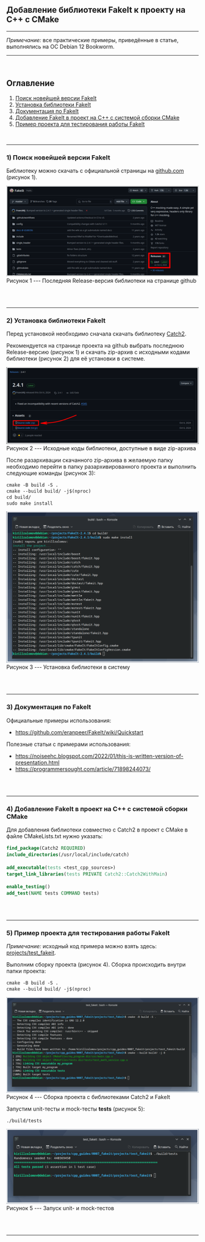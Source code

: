 ## Добавление библиотеки FakeIt к проекту на C++ с CMake  

---  

_Примечание:_ все практические примеры, приведённые в статье, выполнялись на ОС Debian 12 Bookworm.  

---  

<br>  

## Оглавление

1. [Поиск новейшей версии FakeIt](#сhapter_1)
2. [Установка библиотеки FakeIt](#сhapter_2)
3. [Документация по FakeIt](#сhapter_3)
4. [Добавление FakeIt в проект на C++ с системой сборки CMake](#сhapter_4)
5. [Пример проекта для тестирования работы FakeIt](#сhapter_5)
<br>  

---

<a name="сhapter_1"></a>
### 1) Поиск новейшей версии FakeIt  

Библиотеку можно скачать с официальной страницы на [github.com](https://github.com/eranpeer/FakeIt?ysclid=m8hirmi5jw275117939) (рисунок 1).  

![Последняя Release-версия библиотеки на странице github](images/1.png)  
Рисунок 1 --- Последняя Release-версия библиотеки на странице github  

<br>  
<br>  

---

<a name="сhapter_2"></a>
### 2) Установка библиотеки FakeIt  

Перед установкой необходимо сначала скачать библиотеку [Catch2](0006_catch2/adding_catch2_to_project).

Рекомендуется на странице проекта на github выбрать последнюю Release-версию (рисунок 1) и скачать zip-архив с исходными кодами библиотеки (рисунок 2) для её установки в системе.  

![Исходные коды библиотеки, доступные в виде zip-архива](images/2.png)  
Рисунок 2 --- Исходные коды библиотеки, доступные в виде zip-архива  

После разархивации скачанного zip-архива в желаемую папку необходимо перейти в папку разархивированного проекта и выполнить следующие команды (рисунок 3):  

```console
cmake -B build -S .
cmake --build build/ -j$(nproc)
cd build/
sudo make install
```

![Установка библиотеки в систему](images/3.png)  
Рисунок 3 --- Установка библиотеки в систему  

<br>  
<br>  

---

<a name="сhapter_3"></a>
### 3) Документация по FakeIt  

Официальные примеры использования:
* https://github.com/eranpeer/FakeIt/wiki/Quickstart  

Полезные статьи с примерами использования:  
* https://noiseehc.blogspot.com/2022/01/this-is-written-version-of-presentation.html  
* https://programmersought.com/article/71898244073/  

<br>  
<br>  

---

<a name="сhapter_4"></a>
### 4) Добавление FakeIt в проект на C++ с системой сборки CMake  

Для добавления библиотеки совместно с Catch2 в проект с CMake в файле CMakeLists.txt нужно указать:  

```cmake
find_package(Catch2 REQUIRED)
include_directories(/usr/local/include/catch)

add_executable(tests <test_cpp_sources>)
target_link_libraries(tests PRIVATE Catch2::Catch2WithMain)

enable_testing()
add_test(NAME tests COMMAND tests)
```

<br>  
<br>  

---

<a name="сhapter_5"></a>
### 5) Пример проекта для тестирования работы FakeIt  

_Примечание:_ исходный код примера можно взять здесь:  
[projects/test_fakeit](projects/test_fakeit).  

Выполним сборку проекта (рисунок 4). Сборка происходить внутри папки проекта:  

```console
cmake -B build -S .
cmake --build build/ -j$(nproc)
```

![Сборка проекта с библиотеками Catch2 и FakeIt](images/4.png)  
Рисунок 4 --- Сборка проекта с библиотеками Catch2 и FakeIt  

Запустим unit-тесты и mock-тесты __tests__ (рисунок 5):  

```console
./build/tests
```

![Запуск unit- и mock-тестов](images/5.png)  
Рисунок 5 --- Запуск unit- и mock-тестов  

<br>  
<br>  

---
